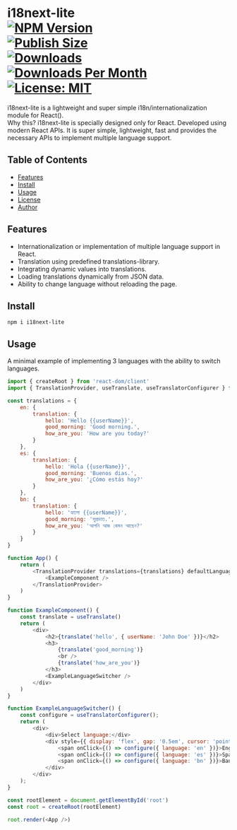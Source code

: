 i18next-lite<br>
[![NPM Version](https://img.shields.io/npm/v/i18next-lite.svg?branch=main)](https://www.npmjs.com/package/i18next-lite)  
[![Publish Size](https://badgen.net/packagephobia/publish/i18next-lite)](https://packagephobia.now.sh/result?p=i18next-lite)  
[![Downloads](https://img.shields.io/npm/dt/i18next-lite)](https://www.npmjs.com/package/i18next-lite)  
[![Downloads Per Month](https://img.shields.io/npm/dm/storage-sync-lite)](https://www.npmjs.com/package/i18next-lite)  
[![License: MIT](https://img.shields.io/badge/License-MIT-blue.svg)](https://github.com/SheikhAminul/i18next-lite/blob/main/LICENSE)  
================

i18next-lite is a lightweight and super simple i18n/internationalization module for React().  
Why this? i18next-lite is specially designed only for React. Developed using modern React APIs. It is super simple, lightweight, fast and provides the necessary APIs to implement multiple language support.


## Table of Contents

*   [Features](#features)
*   [Install](#install)
*   [Usage](#usage)
*   [License](#license)
*   [Author](#author)


## Features

*   Internationalization or implementation of multiple language support in React.
*   Translation using predefined translations-library.
*   Integrating dynamic values into translations.
*   Loading translations dynamically from JSON data.
*   Ability to change language without reloading the page.


## Install

```plaintext
npm i i18next-lite
```


## Usage

A minimal example of implementing 3 languages with the ability to switch languages.

```javascript
import { createRoot } from 'react-dom/client'
import { TranslationProvider, useTranslate, useTranslatorConfigurer } from 'i18next-lite'

const translations = {
    en: {
        translation: {
            hello: 'Hello {{userName}}',
            good_morning: 'Good morning.',
            how_are_you: 'How are you today?'
        }
    },
    es: {
        translation: {
            hello: 'Hola {{userName}}',
            good_morning: 'Buenos dias.',
            how_are_you: '¿Cómo estás hoy?'
        }
    },
    bn: {
        translation: {
            hello: 'হ্যালো {{userName}}',
            good_morning: 'সুপ্রভাত.',
            how_are_you: 'আপনি আজ কেমন আছেন?'
        }
    }
}

function App() {
    return (
        <TranslationProvider translations={translations} defaultLanguage='en'>
            <ExampleComponent />
        </TranslationProvider>
    )
}

function ExampleComponent() {
    const translate = useTranslate()
    return (
        <div>
            <h2>{translate('hello', { userName: 'John Doe' })}</h2>
            <h3>
                {translate('good_morning')}
                <br />
                {translate('how_are_you')}
            </h3>
            <ExampleLanguageSwitcher />
        </div>
    )
}

function ExampleLanguageSwitcher() {
    const configure = useTranslatorConfigurer();
    return (
        <div>
            <div>Select language:</div>
            <div style={{ display: 'flex', gap: '0.5em', cursor: 'pointer', color: 'blue' }} >
                <span onClick={() => configure({ language: 'en' })}>English</span>|
                <span onClick={() => configure({ language: 'es' })}>Spanish</span>|
                <span onClick={() => configure({ language: 'bn' })}>Bangla</span>
            </div>
        </div>
    );
}

const rootElement = document.getElementById('root')
const root = createRoot(rootElement)

root.render(<App />)
```